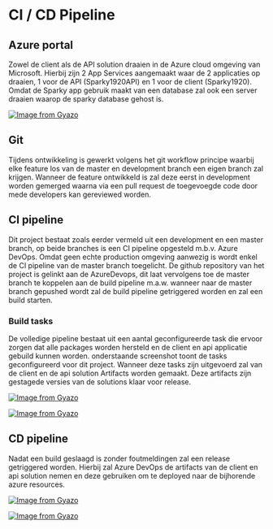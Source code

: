 # CI / CD Pipeline

## Azure portal

Zowel de client als de API solution draaien in de Azure cloud omgeving van Microsoft. Hierbij zijn 2 App Services aangemaakt waar de 2 applicaties op draaien, 1 voor de API (Sparky1920API) en 1 voor de client (Sparky1920). Omdat de Sparky app gebruik maakt van een database zal ook een server draaien waarop de sparky database gehost is.

[![Image from Gyazo](https://i.gyazo.com/40e7d9543421f52df61d032ff719ead9.png)](https://gyazo.com/40e7d9543421f52df61d032ff719ead9)

## Git

Tijdens ontwikkeling is gewerkt volgens het git workflow principe waarbij elke feature los van de master en development branch een eigen branch zal krijgen. Wanneer de feature ontwikkeld is zal deze eerst in development worden gemerged waarna via een pull request de toegevoegde code door mede developers kan gereviewed worden. 

## CI pipeline

Dit project bestaat zoals eerder vermeld uit een development en een master branch, op beide branches is een CI pipeline opgesteld m.b.v.
Azure DevOps. Omdat geen echte production omgeving aanwezig is wordt enkel de CI pipeline van de master branch toegelicht. 
De github repository van het project is gelinkt aan de AzureDevops, dit laat vervolgens toe de master branch te koppelen aan de build pipeline m.a.w. wanneer naar de master branch gepushed wordt zal de build pipeline getriggered worden en zal een build starten.

### Build tasks

De volledige pipeline bestaat uit een aantal geconfigureerde task die ervoor zorgen dat alle packages worden hersteld en de client en api applicatie gebuild kunnen worden. onderstaande screenshot toont de tasks geconfigureerd voor dit project. Wanneer deze tasks zijn uitgevoerd zal van de client en de api solution Artifacts worden gemaakt. Deze artifacts zijn gestagede versies van de solutions klaar voor release. 

[![Image from Gyazo](https://i.gyazo.com/b3a7279388e68867e542c8c97aeeea75.png)](https://gyazo.com/b3a7279388e68867e542c8c97aeeea75)

[![Image from Gyazo](https://i.gyazo.com/73427e5ad252fad85ae7821e407ce5ec.png)](https://gyazo.com/73427e5ad252fad85ae7821e407ce5ec)

## CD pipeline

Nadat een build geslaagd is zonder foutmeldingen zal een release getriggered worden. Hierbij zal Azure DevOps de artifacts van de client en api solution nemen en deze gebruiken om te deployed naar de bijhorende azure resources. 

[![Image from Gyazo](https://i.gyazo.com/a79ce095534524a34676e4ae2346bdb4.png)](https://gyazo.com/a79ce095534524a34676e4ae2346bdb4)

[![Image from Gyazo](https://i.gyazo.com/947fa7704652a2802486c5f1666a6d4a.png)](https://gyazo.com/947fa7704652a2802486c5f1666a6d4a)


